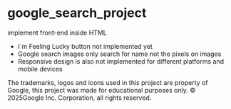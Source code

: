 # google_search_project
implement front-end inside HTML

* I´m Feeling Lucky button not implemented yet
* Google search images only search for name not the pixels on images
* Responsive design is also not implemented for different platforms and mobile devices


The trademarks, logos and icons used in this project are property of Google, this project was made for educational purposes only.
© 2025Google Inc. Corporation, all rights reserved.
